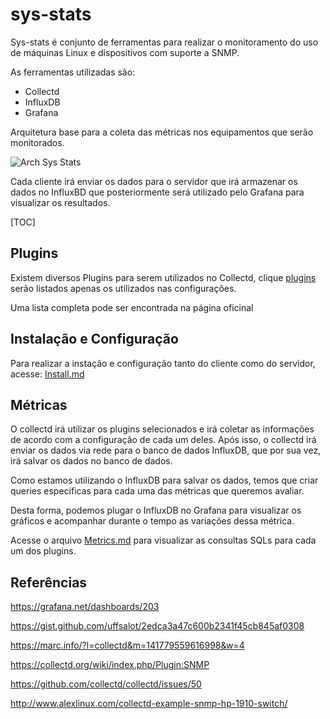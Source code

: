 # sys-stats

Sys-stats é conjunto de ferramentas para realizar o monitoramento do uso de máquinas Linux e dispositivos com suporte a SNMP.

As ferramentas utilizadas são:

* Collectd
* InfluxDB
* Grafana

Arquitetura base para a coleta das métricas nos equipamentos que serão monitorados.

![Arch Sys Stats](imgs/sys-stats.png)



Cada cliente irá enviar os dados para o servidor que irá armazenar os dados no InfluxBD que posteriormente será utilizado pelo Grafana para visualizar os resultados.

[TOC]

## Plugins

Existem diversos Plugins para serem utilizados no Collectd, clique [plugins](plugins.md) serão listados apenas os utilizados nas configurações.

Uma lista completa pode ser encontrada na página oficinal [](https://collectd.org/wiki/index.php/Table_of_Plugins)



## Instalação e Configuração

Para realizar a instação e configuração tanto do cliente como do servidor, acesse: [Install.md](Install.md)

## Métricas

O collectd irá utilizar os plugins selecionados e irá coletar as informações de acordo com a configuração de cada um deles. Após isso, o collectd irá enviar os dados via rede para o banco de dados InfluxDB, que por sua vez, irá salvar os dados no banco de dados.

Como estamos utilizando o InfluxDB para salvar os dados, temos que criar queries especificas para cada uma das métricas que queremos avaliar.

Desta forma, podemos plugar o InfluxDB no Grafana para visualizar os gráficos e acompanhar durante o tempo as variações dessa métrica.

Acesse o arquivo [Metrics.md](Metrics.md) para visualizar as consultas SQLs para cada um dos plugins.



## Referências

https://grafana.net/dashboards/203

https://gist.github.com/uffsalot/2edca3a47c600b2341f45cb845af0308

https://marc.info/?l=collectd&m=141779559616998&w=4

https://collectd.org/wiki/index.php/Plugin:SNMP

https://github.com/collectd/collectd/issues/50

http://www.alexlinux.com/collectd-example-snmp-hp-1910-switch/